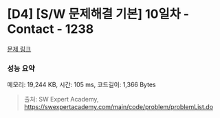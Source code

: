 # [D4] [S/W 문제해결 기본] 10일차 - Contact - 1238 

[문제 링크](https://swexpertacademy.com/main/code/problem/problemDetail.do?contestProbId=AV15B1cKAKwCFAYD) 

### 성능 요약

메모리: 19,244 KB, 시간: 105 ms, 코드길이: 1,366 Bytes



> 출처: SW Expert Academy, https://swexpertacademy.com/main/code/problem/problemList.do